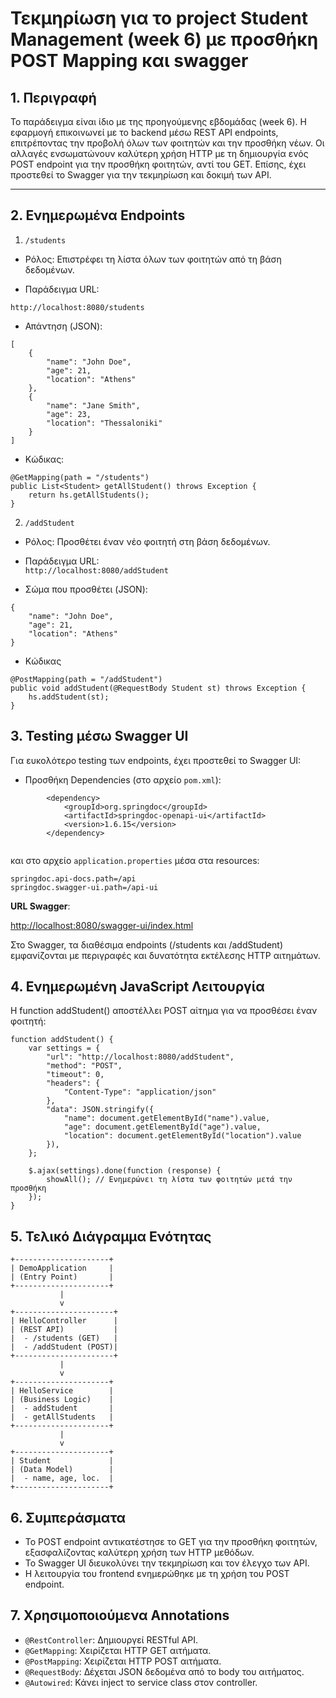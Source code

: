 # Τεκμηρίωση για το project Student Management (week 6) με προσθήκη POST Mapping και swagger 

## 1. Περιγραφή

Το παράδειγμα είναι ίδιο με της προηγούμενης εβδομάδας (week 6). Η εφαρμογή επικοινωνεί με το backend μέσω REST API endpoints, επιτρέποντας την προβολή όλων των φοιτητών και την προσθήκη νέων. Οι αλλαγές ενσωματώνουν καλύτερη χρήση HTTP με τη δημιουργία ενός POST endpoint για την προσθήκη φοιτητών, αντί του GET. Επίσης, έχει προστεθεί το Swagger για την τεκμηρίωση και δοκιμή των API.

<hr>

## 2. Ενημερωμένα Endpoints

1. `/students`  

  - Ρόλος: Επιστρέφει τη λίστα όλων των φοιτητών από τη βάση δεδομένων.

  - Παράδειγμα URL:

`http://localhost:8080/students`

  - Απάντηση (JSON):
  
```
[
    {
        "name": "John Doe",
        "age": 21,
        "location": "Athens"
    },
    {
        "name": "Jane Smith",
        "age": 23,
        "location": "Thessaloniki"
    }
]
```

  - Κώδικας:
```
@GetMapping(path = "/students")
public List<Student> getAllStudent() throws Exception {
    return hs.getAllStudents();
}
```

2. `/addStudent`  

  - Ρόλος: Προσθέτει έναν νέο φοιτητή στη βάση δεδομένων.   
  - Παράδειγμα URL:   
`http://localhost:8080/addStudent`

  - Σώμα που προσθέτει (JSON):
```
{
    "name": "John Doe",
    "age": 21,
    "location": "Athens"
}
```

  - Κώδικας  
```
@PostMapping(path = "/addStudent")
public void addStudent(@RequestBody Student st) throws Exception {
    hs.addStudent(st);
}
```

## 3. Testing μέσω Swagger UI

Για ευκολότερο testing των endpoints, έχει προστεθεί το Swagger UI:

- Προσθήκη Dependencies (στο αρχείο `pom.xml`):   
```
		<dependency>
		    <groupId>org.springdoc</groupId>
		    <artifactId>springdoc-openapi-ui</artifactId>
		    <version>1.6.15</version>
		</dependency>
		
```

και στο αρχείο `application.properties` μέσα στα resources:
```
springdoc.api-docs.path=/api
springdoc.swagger-ui.path=/api-ui
```

**URL Swagger**:  

[http://localhost:8080/swagger-ui/index.html](http://localhost:8080/swagger-ui/index.html)

Στο Swagger, τα διαθέσιμα endpoints (/students και /addStudent) εμφανίζονται με περιγραφές και δυνατότητα εκτέλεσης HTTP αιτημάτων.

## 4. Ενημερωμένη JavaScript Λειτουργία

Η function addStudent() αποστέλλει POST αίτημα για να προσθέσει έναν φοιτητή:
```
function addStudent() {  
    var settings = {
        "url": "http://localhost:8080/addStudent",
        "method": "POST",
        "timeout": 0,
        "headers": {
            "Content-Type": "application/json"
        },
        "data": JSON.stringify({
            "name": document.getElementById("name").value,
            "age": document.getElementById("age").value,
            "location": document.getElementById("location").value
        }),
    };

    $.ajax(settings).done(function (response) {
        showAll(); // Ενημερώνει τη λίστα των φοιτητών μετά την προσθήκη
    });
}
```

## 5. Τελικό Διάγραμμα Ενότητας

```
+---------------------+
| DemoApplication     |
| (Entry Point)       |
+---------------------+
           |
           v
+----------------------+
| HelloController      |
| (REST API)           |
|  - /students (GET)   |
|  - /addStudent (POST)|
+----------------------+
           |
           v
+---------------------+
| HelloService        |
| (Business Logic)    |
|  - addStudent       |
|  - getAllStudents   |
+---------------------+
           |
           v
+---------------------+
| Student             |
| (Data Model)        |
|  - name, age, loc.  |
+---------------------+
```

## 6. Συμπεράσματα

- Το POST endpoint αντικατέστησε το GET για την προσθήκη φοιτητών, εξασφαλίζοντας καλύτερη χρήση των HTTP μεθόδων.    
- Το Swagger UI διευκολύνει την τεκμηρίωση και τον έλεγχο των API.    
- Η λειτουργία του frontend ενημερώθηκε με τη χρήση του POST endpoint.   

## 7. Χρησιμοποιούμενα Annotations

- `@RestController`: Δημιουργεί RESTful API.   
- `@GetMapping`: Χειρίζεται HTTP GET αιτήματα.   
- `@PostMapping`: Χειρίζεται HTTP POST αιτήματα.   
- `@RequestBody`: Δέχεται JSON δεδομένα από το body του αιτήματος.   
- `@Autowired`: Κάνει inject το service class στον controller.   
